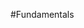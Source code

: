 <properties linkid="landing-page" urlDisplayName="Fundamentals" pageTitle="Windows Azure services fundamentals" metaKeywords="Azure basics, Azure introductory, overview Azure" metaDescription="Find introductory topics about Windows Azure." metaCanonical="" disqusComments="0" umbracoNaviHide="0" />


#Fundamentals

<div chunk="../../../shared/chunks/fundamentals-landing.md" />